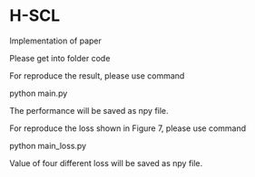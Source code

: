 # H-SCL
Implementation of paper

Please get into folder code

For reproduce the result, please use command

python main.py

The performance will be saved as npy file.

For reproduce the loss shown in Figure 7, please use command

python main_loss.py

Value of four different loss will be saved as npy file.
